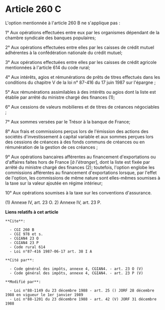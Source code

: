 # Article 260 C

L'option mentionnée à l'article 260 B ne s'applique pas :

1° Aux opérations effectuées entre eux par les organismes dépendant de la chambre syndicale des banques populaires;

2° Aux opérations effectuées entre elles par les caisses de crédit mutuel adhérentes à la confédération nationale du crédit
mutuel;

3° Aux opérations effectuées entre elles par les caisses de crédit agricole mentionnées à l'article 614 du code rural;

4° Aux intérêts, agios et rémunérations de prêts de titres effectués dans les conditions du chapitre V de la loi n° 87-416 du
17 juin 1987 sur l'épargne ;

5° Aux rémunérations assimilables à des intérêts ou agios dont la liste est établie par arrêté du ministre chargé des
finances (1);

6° Aux cessions de valeurs mobilieres  et de titres de créances négociables ;

7° Aux sommes versées par le Trésor à la banque de France;

8° Aux frais et commissions perçus lors de l'émission des actions des sociétés d'investissement à capital variable et aux
sommes perçues lors des cessions de créances à des fonds communs de créances ou en rémunération de la gestion de ces
créances ;

9° Aux opérations bancaires afférentes au financement d'exportations ou d'affaires faites hors de France [*à l'étranger*],
dont la liste est fixée par arrêté du ministre chargé des finances (2); toutefois, l'option englobe les commissions
afférentes au financement d'exportations lorsque, par l'effet de l'option, les commissions de même nature sont elles-mêmes
soumises à la taxe sur la valeur ajoutée en régime intérieur;

10° Aux opérations soumises à la taxe sur les conventions d'assurance.

(1)  Annexe IV, art. 23 O. 2)  Annexe IV, art. 23 P.

**Liens relatifs à cet article**

	**Cite**:

	  - CGI 260 B
	  - CGI 978 et s.
	  - CGIAN4 23 O
	  - CGIAN4 23 P
	  - Code rural 614
	  - Loi n°87-416 1987-06-17 art. 38 I A

	**Cité par**:

	  - Code général des impôts, annexe 4, CGIAN4. - art. 23 O (V)
	  - Code général des impôts, annexe 4, CGIAN4. - art. 23 P (V)

	**Modifié par**:

	  - Loi n°88-1149 du 23 décembre 1988 - art. 25 () JORF 28 décembre 1988 en vigueur le 1er janvier 1989
	  - Loi n°88-1201 du 23 décembre 1988 - art. 42 (V) JORF 31 décembre 1988
